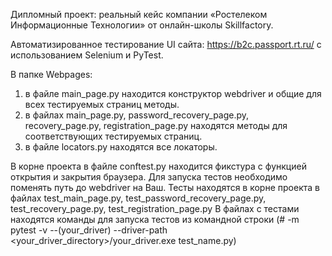 Дипломный проект: реальный кейс компании «Ростелеком Информационные Технологии» от онлайн-школы Skillfactory.

Автоматизированное тестирование UI сайта: https://b2c.passport.rt.ru/ с использованием Selenium и PyTest.

В папке Webpages:
  1. в файле main_page.py находится конструктор webdriver и общие для всех тестируемых страниц методы.
  2. в файлах main_page.py, password_recovery_page.py, recovery_page.py, registration_page.py находятся методы для соответствующих тестируемых страниц.
  3. в файле locators.py находятся все локаторы.

В корне проекта в файле conftest.py находится фикстура с функцией открытия и закрытия браузера. Для запуска тестов необходимо поменять путь до webdriver на Ваш.
Тесты находятся в корне проекта в файлах test_main_page.py, test_password_recovery_page.py, test_recovery_page.py, test_registration_page.py
В файлах с тестами находятся команды для запуска тестов из командной строки (# -m pytest -v --(your_driver) --driver-path <your_driver_directory>/your_driver.exe test_name.py)
